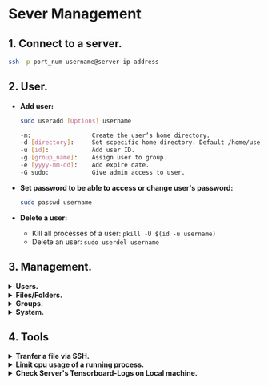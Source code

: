 # Sever Management

## 1. Connect to a server.
```sh
ssh -p port_num username@server-ip-address
```

## 2. User.
- **Add user:**
  ```sh
  sudo useradd [Options] username

  -m:                 Create the user’s home directory.
  -d [directory]:     Set scpecific home directory. Default /home/username/ .
  -u [id]:            Add user ID.
  -g [group_name]:    Assign user to group.
  -e [yyyy-mm-dd]:    Add expire date.
  -G sudo:            Give admin access to user.
  ```

- **Set password to be able to access or change user's password:**
  ```sh
  sudo passwd username
  ```

- **Delete a user:**
  - Kill all processes of a user: `pkill -U $(id -u username)`
  - Delete an user: `sudo userdel username`

## 3. Management.

<details>
<summary><b>Users.</b></summary>
  
- List all users: `getent passwd | cut -d: -f1`

- Check account expire day: `sudo chage -l username`

- Add HomeDir for a user: `sudo mkhomedir_helper username`

</details>

<details>
<summary><b>Files/Folders.</b></summary>
  
- Assign a folder/file to a user: `sudo chown username foldername/filename`
  
- Assign a folder/file to a group: `sudo chown :groupname foldername/filename`

</details>

<details>
<summary><b>Groups.</b></summary>
  
- Create a group: `sudo groupadd groupname`

- Delete a group: `sudo groupdel groupname`

- Add user to a group: `sudo usermod -a -G groupname username`

- Give a user admin access: `sudo usermod -a -G sudo username`
  
- Check user's groups: `id -gn username`

- Remove user from a group: `sudo gpasswd -d username groupname`

</details>

<details>
<summary><b>System.</b></summary>

- Check CPU & RAM Performance: `htop`

- Check Disk Space: `df -H`

- Check all users's disk usage: `cd /home/ && sudo du -h --max-depth=1 | sort -hr`

- Check GPU Usage: `gpustat` or `nvidia-smi`
  
</details>
  
## 4. Tools

<details>
<summary><b>Tranfer a file via SSH. </b></summary>
  
  **Type below command at local computer.**
  - *From local computer to ssh server:*
    ```sh
    scp -P port_number path/to/file_name username@server-ip:/path/to/destiny
    ```
  - *From ssh server to local computer:*
    ```sh
    scp -P port_number username@server-ip:/path/to/file_name path/to/destiny 
    ```
  If you want transfer a folder add `-r` prefix

</details>

<details>
<summary><b>Limit cpu usage of a running process.</b></summary>
  
  ```sh
  cpulimit -l cpu_usage_limitation(%) -p PID_num_of_process
  cpulimit -l 120 -p 3198
  ```
  To check PID_num of a running prosess use `htop`.
  
</details>

<details>
<summary><b>Check Server's Tensorboard-Logs on Local machine.</b></summary>
  
  ```sh
  tensorboard --logdir=logs_dir --host localhost --port 8888
  ```
  
</details>


